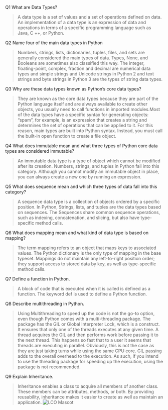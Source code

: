 Q1 What are Data Types?
>A data type is a set of values and a set of operations defined on data. An implementation of a data type is an expression of data and operations in terms of a specific programming language such as Java, C ++, or Python.

Q2 Name four of the main data types in Python
>Numbers, strings, lists, dictionaries, tuples, files, and sets are generally considered the main types of data. Types, None, and Booleans are sometimes also classified this way. The integer, floating-point, complex, fraction and decimal are numerical data types and simple strings and Unicode strings in Python 2 and text strings and byte strings in Python 3 are the types of string data types.

Q3 Why are these data types known as Python’s core data types?
>They are known as the core data types because they are part of the Python language itself and are always available to create other objects, you usually need to call functions in imported modules.Most of the data types have a specific syntax for generating objects: “spam”, for example, is an expression that creates a string and determines the set of operations that can be applied to it. For this reason, main types are built into Python syntax. Instead, you must call the built-in open function to create a file object.

Q4 What does immutable mean and what three types of Python core data types are considered immutable?
>An immutable data type is a type of object which cannot be modified after its creation. Numbers, strings, and tuples in Python fall into this category. Although you cannot modify an immutable object in place, you can always create a new one by running an expression.

Q5 What does sequence mean and which three types of data fall into this category?
>A sequence data type is a collection of objects ordered by a specific position. In Python, Strings, lists, and tuples are the data types based on sequences. The Sequences share common sequence operations, such as indexing, concatenation, and slicing, but also have type-specific method calls.

Q6 What does mapping mean and what kind of data type is based on mapping?
>The term mapping refers to an object that maps keys to associated values. The Python dictionary is the only type of mapping in the base typeset. Mappings do not maintain any left-to-right position order; they support access to stored data by key, as well as type-specific method calls.

Q7 Define a function in Python.
>A block of code that is executed when it is called is defined as a function. The keyword def is used to define a Python function.

Q8 Describe multithreading in Python.
>Using Multithreading to speed up the code is not the go-to option, even though Python comes with a multi-threading package.
The package has the GIL or Global Interpreter Lock, which is a construct. It ensures that only one of the threads executes at any given time. A thread acquires the GIL and then performs work before passing it to the next thread.
This happens so fast that to a user it seems that threads are executing in parallel. Obviously, this is not the case as they are just taking turns while using the same CPU core. GIL passing adds to the overall overhead to the execution.
As such, if you intend to use the threading package for speeding up the execution, using the package is not recommended.

Q9 Explain Inheritance.
>Inheritance enables a class to acquire all members of another class. These members can be attributes, methods, or both. By providing reusability, inheritance makes it easier to create as well as maintain an application.
![LCO Mascot](https://hackr.io/blog/media/explain-inheritance-min.png)

